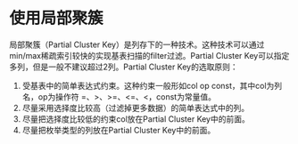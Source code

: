 # 使用局部聚簇

局部聚簇（Partial Cluster Key）是列存下的一种技术。这种技术可以通过min/max稀疏索引较快的实现基表扫描的filter过滤。Partial Cluster Key可以指定多列，但是一般不建议超过2列。Partial Cluster Key的选取原则：

1.  受基表中的简单表达式约束。这种约束一般形如col op const，其中col为列名，op为操作符 =、\>、\>=、<=、<，const为常量值。
2.  尽量采用选择度比较高（过滤掉更多数据）的简单表达式中的列。
3.  尽量把选择度比较低的约束col放在Partial Cluster Key中的前面。
4.  尽量把枚举类型的列放在Partial Cluster Key中的前面。
